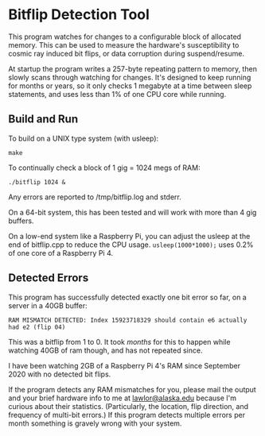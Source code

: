 # Bitflip Detection Tool

This program watches for changes to a configurable block of allocated memory. This can be used to measure the hardware's susceptibility to cosmic ray induced bit flips, or data corruption during suspend/resume. 

At startup the program writes a 257-byte repeating pattern to memory, then slowly scans through watching for changes.  It's designed to keep running for months or years, so it only checks 1 megabyte at a time between sleep statements, and uses less than 1% of one CPU core while running. 

## Build and Run

To build on a UNIX type system (with usleep):
```
make
```

To continually check a block of 1 gig = 1024 megs of RAM:
```
./bitflip 1024 &
```

Any errors are reported to /tmp/bitflip.log and stderr. 

On a 64-bit system, this has been tested and will work with more than 4 gig buffers.

On a low-end system like a Raspberry Pi, you can adjust the usleep at the end of bitflip.cpp to reduce the CPU usage. `usleep(1000*1000);` uses 0.2% of one core of a Raspberry Pi 4. 


## Detected Errors
This program has successfully detected exactly one bit error so far, on a server in a 40GB buffer:
```
RAM MISMATCH DETECTED: Index 15923718329 should contain e6 actually had e2 (flip 04)
```
This was a bitflip from 1 to 0. It took *months* for this to happen while watching 40GB of ram though, and has not repeated since. 

I have been watching 2GB of a Raspberry Pi 4's RAM since September 2020 with no detected bit flips.

If the program detects any RAM mismatches for you, please mail the output and your brief hardware info to me at lawlor@alaska.edu because I'm curious about their statistics.  (Particularly, the location, flip direction, and frequency of multi-bit errors.)  If this program detects multiple errors per month something is gravely wrong with your system.

